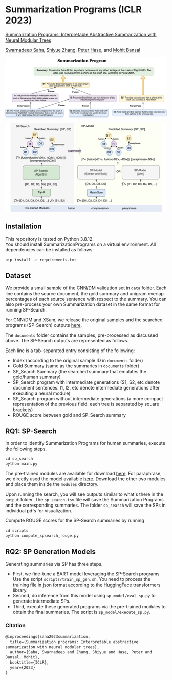 # Summarization Programs (ICLR 2023)

[Summarization Programs: Interpretable Abstractive Summarization with Neural Modular Trees](https://arxiv.org/abs/2209.10492)

[Swarnadeep Saha](https://swarnahub.github.io/), [Shiyue Zhang](https://www.cs.unc.edu/~shiyue/), [Peter Hase](https://peterbhase.github.io/), and [Mohit Bansal](https://www.cs.unc.edu/~mbansal/)

![image](./assets/sum_prog.png)

![image](./assets/rq_overview.png)

## Installation
This repository is tested on Python 3.8.12.  
You should install SummarizationPrograms on a virtual environment. All dependencies can be installed as follows:
```
pip install -r requirements.txt
```

## Dataset
We provide a small sample of the CNN/DM validation set in `data` folder. Each line contains the source document, the gold summary and unigram overlap percentages of each source sentence with respect to the summary. You can also pre-process your own Summarization dataset in the same format for running SP-Search.

For CNN/DM and XSum, we release the original samples and the searched programs (SP-Search) outputs [here](https://drive.google.com/file/d/1O4JQ6iN9l0bien6hl0b55l9IKXlxpROr/view?usp=sharing).

The `documents` folder contains the samples, pre-processed as discussed above. The SP-Search outputs are represented as follows.

Each line is a tab-separated entry consisting of the following:

- Index (according to the original sample ID in `documents` folder)
- Gold Summary (same as the summaries in `documents` folder)
- SP_Search Summary (the searched summary that emulates the gold/human summary)
- SP_Search program with intermediate generations (S1, S2, etc denote document sentences. I1, I2, etc denote intermediate generations after executing a neural module)
- SP_Search program without intermediate generations (a more compact representation of the previous field. each tree is separated by square brackets)
- ROUGE score between gold and SP_Search summary

## RQ1: SP-Search

In order to identify Summarization Programs for human summaries, execute the following steps.
```
cd sp_search
python main.py
```
The pre-trained modules are available for download [here](https://drive.google.com/drive/folders/1Wn9ZHF91hFbYC3cGNnAaWZe-TihF4taI?usp=sharing). For paraphrase, we directly used the model available [here](https://huggingface.co/tuner007/pegasus_paraphrase). Download the other two modules and place them inside the `modules` directory.

Upon running the search, you will see outputs similar to what's there in the `output` folder. The `sp_search.tsv` file will save the Summarization Programs and the corresponding summaries. The folder `sp_search` will save the SPs in individual pdfs for visualization.

Compute ROUGE scores for the SP-Search summaries by running
```
cd scripts
python compute_spsearch_rouge.py
```
## RQ2: SP Generation Models

Generating summaries via SP has three steps.

- First, we fine-tune a BART model leveraging the SP-Search programs. Use the script `scripts/train_sp_gen.sh`. You need to process the training file in json format according to the HuggingFace transformers library.
- Second, do inference from this model using `sp_model/eval_sp.py` to generate intermediate SPs.
- Third, execute these generated programs via the pre-trained modules to obtain the final summaries. The script is `sp_model/execute_sp.py`.

### Citation
```
@inproceedings{saha2023summarization,
  title={Summarization programs: Interpretable abstractive summarization with neural modular trees},
  author={Saha, Swarnadeep and Zhang, Shiyue and Hase, Peter and Bansal, Mohit},
  booktitle={ICLR},
  year={2023}
}
```
